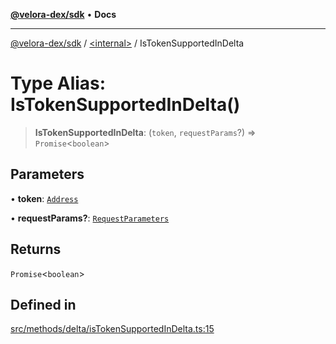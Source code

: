 [**@velora-dex/sdk**](../../README.md) • **Docs**

***

[@velora-dex/sdk](../../globals.md) / [\<internal\>](../README.md) / IsTokenSupportedInDelta

# Type Alias: IsTokenSupportedInDelta()

> **IsTokenSupportedInDelta**: (`token`, `requestParams`?) => `Promise`\<`boolean`\>

## Parameters

• **token**: [`Address`](../../type-aliases/Address.md)

• **requestParams?**: [`RequestParameters`](RequestParameters.md)

## Returns

`Promise`\<`boolean`\>

## Defined in

[src/methods/delta/isTokenSupportedInDelta.ts:15](https://github.com/paraswap/paraswap-sdk/blob/master/src/methods/delta/isTokenSupportedInDelta.ts#L15)
